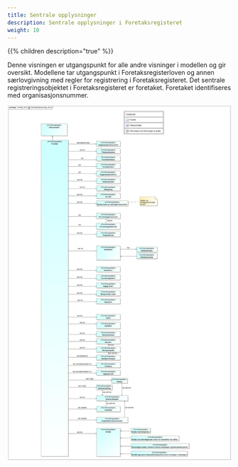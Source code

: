 ```yaml
---
title: Sentrale opplysninger 
description: Sentrale opplysninger i Foretaksregisteret
weight: 10
---
```


{{% children description="true" %}}

Denne visningen er utgangspunkt for alle andre visninger i modellen og gir oversikt. Modellene tar utgangspunkt i Foretaksregisterloven og annen særlovgivning med regler for registrering i Foretaksregisteret. Det sentrale registreringsobjektet i Foretaksregisteret er foretaket. Foretaket identifiseres med organisasjonsnummer.

![RollerFR](https://github.com/brreg/informasjonsmodeller/blob/main/foretaksregisteret/forretningsobjektmodeller/Sentrale%20opplysninger.jpg?raw=true)


